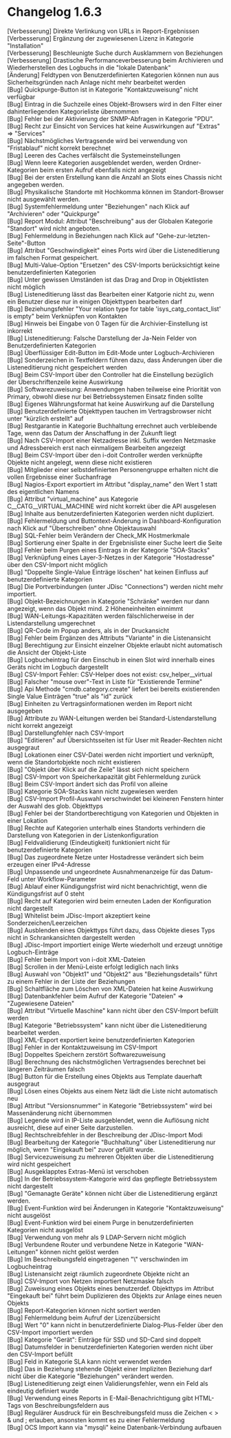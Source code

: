 # Changelog 1.6.3

[Verbesserung]  Direkte Verlinkung von URLs in Report-Ergebnissen<br>
[Verbesserung]  Ergänzung der zugewiesenen Lizenz in Kategorie "Installation"<br>
[Verbesserung]  Beschleunigte Suche durch Ausklammern von Beziehungen<br>
[Verbesserung]  Drastische Performanceverbesserung beim Archivieren und Wiederherstellen des Logbuchs in die "lokale Datenbank"<br>
[Änderung]      Feldtypen von Benutzerdefinierten Kategorien können nun aus Sicherheitsgründen nach Anlage nicht mehr bearbeitet werden<br>
[Bug]           Quickpurge-Button ist in Kategorie "Kontaktzuweisung" nicht verfügbar<br>
[Bug]           Eintrag in die Suchzeile eines Objekt-Browsers wird in den Filter einer dahinterliegenden Kategorieliste übernommen<br>
[Bug]           Fehler bei der Aktivierung der SNMP-Abfragen in Kategorie "PDU".<br>
[Bug]           Recht zur Einsicht von Services hat keine Auswirkungen auf "Extras" => "Services"<br>
[Bug]           Nächstmögliches Vertragsende wird bei verwendung von "Fristablauf" nicht korrekt berechnet<br>
[Bug]           Leeren des Caches verfälscht die Systemeinstellungen<br>
[Bug]           Wenn leere Kategorien ausgeblendet werden, werden Ordner-Kategorien beim ersten Aufruf ebenfalls nicht angezeigt<br>
[Bug]           Bei der ersten Erstellung kann die Anzahl an Slots eines Chassis nicht angegeben werden.<br>
[Bug]           Physikalische Standorte mit Hochkomma können im Standort-Browser nicht ausgewählt werden.<br>
[Bug]           Systemfehlermeldung unter "Beziehungen" nach Klick auf "Archivieren" oder "Quickpurge"<br>
[Bug]           Report Modul: Attribut "Beschreibung" aus der Globalen Kategorie "Standort" wird nicht angeboten.<br>
[Bug]           Fehlermeldung in Beziehungen nach Klick auf "Gehe-zur-letzten-Seite"-Button<br>
[Bug]           Attribut "Geschwindigkeit" eines Ports wird über die Listeneditierung im falschen Format gespeichert.<br>
[Bug]           Multi-Value-Option "Ersetzen" des CSV-Imports berücksichtigt keine benutzerdefinierten Kategorien<br>
[Bug]           Unter gewissen Umständen ist das Drag and Drop in Objektlisten nicht möglich<br>
[Bug]           Listeneditierung lässt das Bearbeiten einer Katgorie nicht zu, wenn ein Benutzer diese nur in einigen Objekttypen bearbeiten darf<br>
[Bug]           Beziehungsfehler "Your relation type for table 'isys_catg_contact_list' is empty" beim Verknüpfen von Kontakten<br>
[Bug]           Hinweis bei Eingabe von 0 Tagen für die Archivier-Einstellung ist inkorrekt<br>
[Bug]           Listeneditierung: Falsche Darstellung der Ja-Nein Felder von Benutzerdefinierten Kategorien<br>
[Bug]           Überflüssiger Edit-Button im Edit-Mode unter Logbuch-Archivieren<br>
[Bug]           Sonderzeichen in Textfeldern führen dazu, dass Änderungen über die Listeneditierung nicht gespeichert werden<br>
[Bug]           Beim CSV-Import über den Controller hat die Einstellung bezüglich der Überschriftenzeile keine Auswirkung<br>
[Bug]           Softwarezuweisung: Anwendungen haben teilweise eine Priorität von Primary, obwohl diese nur bei Betriebssystemen Einsatz finden sollte<br>
[Bug]           Eigenes Währungsformat hat keine Auswirkung auf die Darstellung<br>
[Bug]           Benutzerdefinierte Objekttypen tauchen im Vertragsbrowser nicht unter "kürzlich erstellt" auf<br>
[Bug]           Restgarantie in Kategorie Buchhaltung errechnet auch verbleibende Tage, wenn das Datum der Anschaffung in der Zukunft liegt<br>
[Bug]           Nach CSV-Import einer Netzadresse inkl. Suffix werden Netzmaske und Adressbereich erst nach einmaligem Bearbeiten angezeigt<br>
[Bug]           Beim CSV-Import über den i-doit Controller werden verknüpfte Objekte nicht angelegt, wenn diese nicht existieren<br>
[Bug]           Mitglieder einer selbstdefinierten Personengruppe erhalten nicht die vollen Ergebnisse einer Suchanfrage<br>
[Bug]           Nagios-Export exportiert im Attribut "display_name" den Wert 1 statt des eigentlichen Namens<br>
[Bug]           Attribut "virtual_machine" aus Kategorie C__CATG__VIRTUAL_MACHINE wird nicht korrekt über die API ausgelesen<br>
[Bug]           Inhalte aus benutzerdefinierten Kategorien werden nicht dupliziert.<br>
[Bug]           Fehlermeldung und Buttontext-Änderung in Dashboard-Konfiguration nach Klick auf "Überschreiben" ohne Objektauswahl<br>
[Bug]           SQL-Fehler beim Verändern der Check_MK Hostmerkmale<br>
[Bug]           Sortierung einer Spalte in der Ergebnisliste einer Suche leert die Seite<br>
[Bug]           Fehler beim Purgen eines Eintrags in der Kategorie "SOA-Stacks"<br>
[Bug]           Verknüpfung eines Layer-3-Netzes in der Kategorie "Hostadresse" über den CSV-Import nicht möglich<br>
[Bug]           "Doppelte Single-Value Einträge löschen" hat keinen Einfluss auf benutzerdefinierte Kategorien<br>
[Bug]           Die Portverbindungen (unter JDisc "Connections") werden nicht mehr importiert.<br>
[Bug]           Objekt-Bezeichnungen in Kategorie "Schränke" werden nur dann angezeigt, wenn das Objekt mind. 2 Höheneinheiten einnimmt<br>
[Bug]           WAN-Leitungs-Kapazitäten werden fälschlicherweise in der Listendarstellung umgerechnet<br>
[Bug]           QR-Code im Popup anders, als in der Druckansicht<br>
[Bug]           Fehler beim Ergänzen des Attributs "Variante" in die Listenansicht<br>
[Bug]           Berechtigung zur Einsicht einzelner Objekte erlaubt nicht automatisch die Ansicht der Objekt-Liste<br>
[Bug]           Logbucheintrag für den Einschub in einen Slot wird innerhalb eines Geräts nicht im Logbuch dargestellt<br>
[Bug]           CSV-Import Fehler: CSV-Helper does not exist: csv_helper__virtual<br>
[Bug]           Falscher "mouse over"-Text in Liste für "Existierende Termine"<br>
[Bug]           Api Methode "cmdb.category.create" liefert bei bereits existierenden Single Value Einträgen "true" als "id" zurück<br>
[Bug]           Einheiten zu Vertragsinformationen werden im Report nicht ausgegeben<br>
[Bug]           Attribute zu WAN-Leitungen werden bei Standard-Listendarstellung nicht korrekt angezeigt<br>
[Bug]           Darstellungfehler nach CSV-Import<br>
[Bug]           "Editieren" auf Übersichtsseiten ist für User mit Reader-Rechten nicht ausgegraut<br>
[Bug]           Lokationen einer CSV-Datei werden nicht importiert und verknüpft, wenn die Standortobjekte noch nicht existieren<br>
[Bug]           "Objekt über Klick auf die Zeile" lässt sich nicht speichern<br>
[Bug]           CSV-Import von Speicherkapazität gibt Fehlermeldung zurück<br>
[Bug]           Beim CSV-Import ändert sich das Profil von alleine<br>
[Bug]           Kategorie SOA-Stacks kann nicht zugewiesen werden<br>
[Bug]           CSV-Import Profil-Auswahl verschwindet bei kleineren Fenstern hinter der Auswahl des glob. Objekttyps<br>
[Bug]           Fehler bei der Standortberechtigung von Kategorien und Objekten in einer Lokation<br>
[Bug]           Rechte auf Kategorien unterhalb eines Standorts verhindern die Darstellung von Kategorien in der Listenkonfiguration<br>
[Bug]           Feldvalidierung (Eindeutigkeit) funktioniert nicht für benutzerdefinierte Kategorien<br>
[Bug]           Das zugeordnete Netze unter Hostadresse verändert sich beim erzeugen einer IPv4-Adresse<br>
[Bug]           Unpassende und ungeordnete Ausnahmenanzeige für das Datum-Feld unter Workflow-Parameter<br>
[Bug]           Ablauf einer Kündigungsfrist wird nicht benachrichtigt, wenn die Kündigungsfrist auf 0 steht<br>
[Bug]           Recht auf Kategorien wird beim erneuten Laden der Konfiguration nicht dargestellt<br>
[Bug]           Whitelist beim JDisc-Import akzeptiert keine Sonderzeichen/Leerzeichen<br>
[Bug]           Ausblenden eines Objekttyps führt dazu, dass Objekte dieses Typs nicht in Schrankansichten dargestellt werden<br>
[Bug]           JDisc-Import importiert einige Werte wiederholt und erzeugt unnötige Logbuch-Einträge<br>
[Bug]           Fehler beim Import von i-doit XML-Dateien<br>
[Bug]           Scrollen in der Menü-Leiste erfolgt lediglich nach links<br>
[Bug]           Auswahl von "Objekt1" und "Objekt2" aus "Beziehungsdetails" führt zu einem Fehler in der Liste der Beziehungen<br>
[Bug]           Schaltfläche zum Löschen von XML-Dateien hat keine Auswirkung<br>
[Bug]           Datenbankfehler beim Aufruf der Kategorie "Dateien" => "Zugewiesene Dateien"<br>
[Bug]           Attribut "Virtuelle Maschine" kann nicht über den CSV-Import befüllt werden<br>
[Bug]           Kategorie "Betriebssystem" kann nicht über die Listeneditierung bearbeitet werden.<br>
[Bug]           XML-Export exportiert keine benutzerdefinierten Kategorien<br>
[Bug]           Fehler in der Kontaktzuweisung im CSV-Import<br>
[Bug]           Doppeltes Speichern zerstört Softwarezuweisung<br>
[Bug]           Berechnung des nächstmöglichen Vertragsendes berechnet bei längeren Zeiträumen falsch<br>
[Bug]           Button für die Erstellung eines Objekts aus Template dauerhaft ausgegraut<br>
[Bug]           Lösen eines Objekts aus einem Netz lädt die Liste nicht automatisch neu<br>
[Bug]           Attribut "Versionsnummer" in Kategorie "Betriebssystem" wird bei Massenänderung nicht übernommen<br>
[Bug]           Legende wird in IP-Liste ausgeblendet, wenn die Auflösung nicht ausreicht, diese auf einer Seite darzustellen.<br>
[Bug]           Rechtschreibfehler in der Beschreibung der JDisc-Import Modi<br>
[Bug]           Bearbeitung der Kategorie "Buchhaltung" über Listeneditierung nur möglich, wenn "Eingekauft bei" zuvor gefüllt wurde.<br>
[Bug]           Servicezuweisung zu mehreren Objekten über die Listeneditierung wird nicht gespeichert<br>
[Bug]           Ausgeklapptes Extras-Menü ist verschoben<br>
[Bug]           In der Betriebssystem-Kategorie wird das gepflegte Betriebssystem nicht dargestellt<br>
[Bug]           "Gemanagte Geräte" können nicht über die Listeneditierung ergänzt werden.<br>
[Bug]           Event-Funktion wird bei Änderungen in Kategorie "Kontaktzuweisung" nicht ausgelöst<br>
[Bug]           Event-Funktion wird bei einem Purge in benutzerdefinierten Kategorien nicht ausgelöst<br>
[Bug]           Verwendung von mehr als 9 LDAP-Servern nicht möglich<br>
[Bug]           Verbundene Router und verbundene Netze in Kategorie "WAN-Leitungen" können nicht gelöst werden<br>
[Bug]           Im Beschreibungsfeld eingetragenen "\\" verschwinden im Logbucheintrag<br>
[Bug]           Listenansicht zeigt räumlich zugeordnete Objekte nicht an<br>
[Bug]           CSV-Import von Netzen importiert Netzmaske falsch<br>
[Bug]           Zuweisung eines Objekts eines benutzerdef. Objekttyps im Attribut "Eingekauft bei" führt beim Duplizieren des Objekts zur Anlage eines neuen Objekts<br>
[Bug]           Report-Kategorien können nicht sortiert werden<br>
[Bug]           Fehlermeldung beim Aufruf der Lizenzübersicht<br>
[Bug]           Wert "0" kann nicht in benutzerdefinierte Dialog-Plus-Felder über den CSV-Import importiert werden<br>
[Bug]           Kategorie "Gerät": Einträge für SSD und SD-Card sind doppelt<br>
[Bug]           Datumsfelder in benutzerdefinierten Kategorien werden nicht über den CSV-Import befüllt<br>
[Bug]           Feld in Kategorie SLA kann nicht verwendet werden<br>
[Bug]           Das in Beziehung stehende Objekt einer Impliziten Beziehung darf nicht über die Kategorie "Beziehungen" verändert werden.<br>
[Bug]           Listeneditierung zeigt einen Validierungsfehler, wenn ein Feld als eindeutig definiert wurde<br>
[Bug]           Verwendung eines Reports in E-Mail-Benachrichtigung gibt HTML-Tags von Beschreibungsfeldern aus<br>
[Bug]           Regulärer Ausdruck für ein Beschreibungsfeld muss die Zeichen < > & und ; erlauben, ansonsten kommt es zu einer Fehlermeldung<br>
[Bug]           OCS Import kann via "mysqli" keine Datenbank-Verbindung aufbauen<br>
